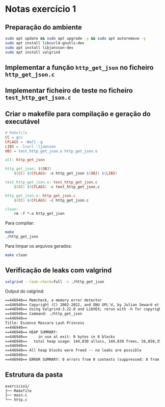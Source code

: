 # Notas exercício 1

## Preparação do ambiente

```bash
sudo apt update && sudo apt upgrade -y && sudo apt autoremove -y
sudo apt install libcurl4-gnutls-dev
sudo apt install libjansson-dev
sudo apt install valgrind
```

## Implementar a função `http_get_json` no ficheiro `http_get_json.c`

## Implementar ficheiro de teste no ficheiro `test_http_get_json.c`

## Criar o makefile para compilação e geração do executável

```Makefile
# Makefile
CC = gcc
CFLAGS = -Wall -g
LIBS = -lcurl -ljansson
OBJ = test_http_get_json.o http_get_json.o

all: http_get_json

http_get_json: $(OBJ)
	$(CC) $(CFLAGS) -o http_get_json $(OBJ) $(LIBS)

test_http_get_json.o: test_http_get_json.c
	$(CC) $(CFLAGS) -c test_http_get_json.c

http_get_json.o: http_get_json.c
	$(CC) $(CFLAGS) -c http_get_json.c

clean:
	rm -f *.o http_get_json
```

Para compilar:

```bash
make
./http_get_json
```

Para limpar os arquivos gerados:

```bash
make clean
```

## Verificação de leaks com valgrind

```bash
valgrind --leak-check=full -s ./http_get_json
```

Output do valgrind:

```txt
==446940== Memcheck, a memory error detector
==446940== Copyright (C) 2002-2022, and GNU GPL'd, by Julian Seward et al.
==446940== Using Valgrind-3.22.0 and LibVEX; rerun with -h for copyright info
==446940== Command: ./http_get_json
==446940== 
Title: Essence Mascara Lash Princess
==446940== 
==446940== HEAP SUMMARY:
==446940==     in use at exit: 0 bytes in 0 blocks
==446940==   total heap usage: 144,830 allocs, 144,830 frees, 26,850,357 bytes allocated
==446940== 
==446940== All heap blocks were freed -- no leaks are possible
==446940== 
==446940== ERROR SUMMARY: 0 errors from 0 contexts (suppressed: 0 from 0)
```

## Estrutura da pasta

```txt
exercicio1/
├── Makefile
├── main.c
└── http.c
```
